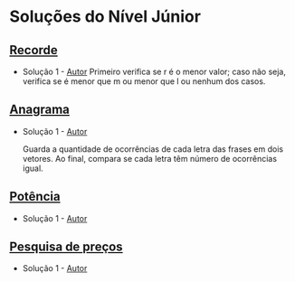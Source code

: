 # Soluções do Nível Júnior

## [Recorde](https://neps.academy/br/exercise/1720)
- Solução 1 - [Autor](https://github.com/tiago-rodrigues1) <Insira o link para o seu github nos parenteses>
    Primeiro verifica se r é o menor valor; caso não seja, verifica se é menor que m ou menor que l ou nenhum dos casos.

## [Anagrama](https://neps.academy/br/exercise/1721)
- Solução 1 - [Autor](https://github.com/RickFqt) <Insira o link para o seu github nos parenteses>

    Guarda a quantidade de ocorrências de cada letra das frases em dois vetores. Ao final, compara se cada letra têm número de ocorrências igual.

## [Potência](https://neps.academy/br/exercise/1722)
- Solução 1 - [Autor]() <Insira o link para o seu github nos parenteses>

<Se possivel insira uma breve explicacao da solucao>

## [Pesquisa de preços](https://neps.academy/br/exercise/1723)
- Solução 1 - [Autor]() <Insira o link para o seu github nos parenteses>

<Se possivel insira uma breve explicacao da solucao>
